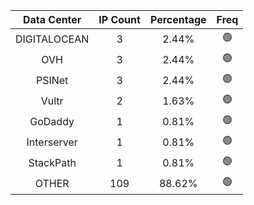 | Data Center | IP Count | Percentage | Freq |
|:------------:|:--------:|:-----------:|:-----:|
| DIGITALOCEAN | 3 | 2.44% | 🟢 |
| OVH | 3 | 2.44% | 🟢 |
| PSINet | 3 | 2.44% | 🟢 |
| Vultr | 2 | 1.63% | 🟢 |
| GoDaddy | 1 | 0.81% | 🟢 |
| Interserver | 1 | 0.81% | 🟢 |
| StackPath | 1 | 0.81% | 🟢 |
| OTHER | 109 | 88.62% | 🟢 |